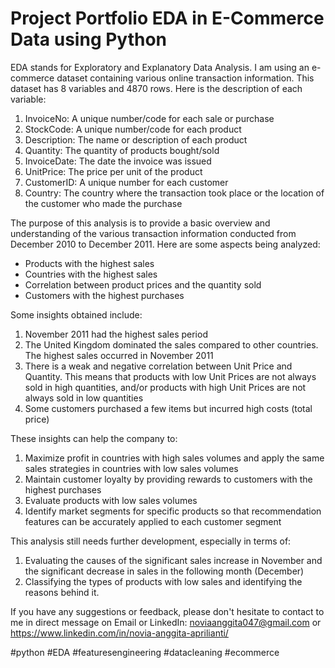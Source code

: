 # Project Portfolio EDA in E-Commerce Data using Python

EDA stands for Exploratory and Explanatory Data Analysis. I am using an e-commerce dataset containing various online transaction information. This dataset has 8 variables and 4870 rows. Here is the description of each variable:
1. InvoiceNo: A unique number/code for each sale or purchase
2. StockCode: A unique number/code for each product
3. Description: The name or description of each product
4. Quantity: The quantity of products bought/sold
5. InvoiceDate: The date the invoice was issued
6. UnitPrice: The price per unit of the product
7. CustomerID: A unique number for each customer
8. Country: The country where the transaction took place or the location of the customer who made the purchase

The purpose of this analysis is to provide a basic overview and understanding of the various transaction information conducted from December 2010 to December 2011. Here are some aspects being analyzed:
- Products with the highest sales
- Countries with the highest sales
- Correlation between product prices and the quantity sold
- Customers with the highest purchases

Some insights obtained include:
1. November 2011 had the highest sales period
2. The United Kingdom dominated the sales compared to other countries. The highest sales occurred in November 2011
3. There is a weak and negative correlation between Unit Price and Quantity. This means that products with low Unit Prices are not always sold in high quantities, and/or products with high Unit Prices are not always sold in low quantities
4. Some customers purchased a few items but incurred high costs (total price)

These insights can help the company to:
1. Maximize profit in countries with high sales volumes and apply the same sales strategies in countries with low sales volumes
2. Maintain customer loyalty by providing rewards to customers with the highest purchases
3. Evaluate products with low sales volumes
4. Identify market segments for specific products so that recommendation features can be accurately applied to each customer segment

This analysis still needs further development, especially in terms of:
1. Evaluating the causes of the significant sales increase in November and the significant decrease in sales in the following month (December)
2. Classifying the types of products with low sales and identifying the reasons behind it.

If you have any suggestions or feedback, please don't hesitate to contact to me in direct message on Email or LinkedIn: noviaanggita047@gmail.com or https://www.linkedin.com/in/novia-anggita-aprilianti/

#python #EDA #featuresengineering #datacleaning #ecommerce
